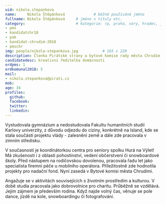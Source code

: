 ```yaml
---
uid: nikola.stepankova
name:     Nikola Štěpánková      		# běžně používáné jméno
fullname: Nikola Štěpánková		# jméno s tituly etc.
category:                 		# kategorie: rp, praha, vary, hradec, jmk, senat
- pms
- kandidatchr18
- pak
- kandidat-chrudim-2018
- pmschr
img: people/nikola-stepankova.jpg           # 165 x 220
description: Členka Pirátské strany a bytové komise rady města Chrudim # kratký popis, max 160 znaků
candidatedesc: kreativní ředitelka domácnosti
ordpms: 1
ordkomunal2018: 5
mail:
- nikola.stepankova@pirati.cz
mob: 
age: 34
profiles:
  github:
  facebook: 
  twitter:
  linkedin: 
---
```

Vystudovala gymnázium a nedostudovala Fakultu humanitních studií Karlovy univerzity, z důvodu odjezdu do ciziny, konkrétně na Island, kde se stala součástí projektu vlády - zalesnění země a dále zde pracovala v zimním středisku.

V současnosti je koordinátorkou centra pro seniory spolku Hurá na Výlet! Má zkušenosti i z oblasti pohostinství, vedení občerstvení či snowboardové školy. Před nástupem na rodičovskou dovolenou, pracovala řadu let jako specialista firemní péče u mobilního operátora. Příležitostně zde hodnotila projekty pro nadační fond. Nyní zasedá v Bytové komisi města Chrudimi.

Angažuje se v aktivitách souvisejících s životním prostředím a kulturou. V době studia pracovala jako dobrovolnice pro charitu. Průběžně se vzdělává. Jejím zájmem je především rodina. Když najde volný čas, věnuje se pole dance, jízdě na kole, snowboardingu či fotografování.
